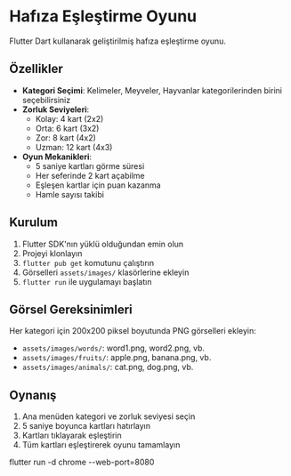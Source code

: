 # Hafıza Eşleştirme Oyunu

Flutter Dart kullanarak geliştirilmiş hafıza eşleştirme oyunu.

## Özellikler

- **Kategori Seçimi**: Kelimeler, Meyveler, Hayvanlar kategorilerinden birini seçebilirsiniz
- **Zorluk Seviyeleri**: 
  - Kolay: 4 kart (2x2)
  - Orta: 6 kart (3x2) 
  - Zor: 8 kart (4x2)
  - Uzman: 12 kart (4x3)
- **Oyun Mekanikleri**:
  - 5 saniye kartları görme süresi
  - Her seferinde 2 kart açabilme
  - Eşleşen kartlar için puan kazanma
  - Hamle sayısı takibi

## Kurulum

1. Flutter SDK'nın yüklü olduğundan emin olun
2. Projeyi klonlayın
3. `flutter pub get` komutunu çalıştırın
4. Görselleri `assets/images/` klasörlerine ekleyin
5. `flutter run` ile uygulamayı başlatın

## Görsel Gereksinimleri

Her kategori için 200x200 piksel boyutunda PNG görselleri ekleyin:
- `assets/images/words/`: word1.png, word2.png, vb.
- `assets/images/fruits/`: apple.png, banana.png, vb.
- `assets/images/animals/`: cat.png, dog.png, vb.

## Oynanış

1. Ana menüden kategori ve zorluk seviyesi seçin
2. 5 saniye boyunca kartları hatırlayın
3. Kartları tıklayarak eşleştirin
4. Tüm kartları eşleştirerek oyunu tamamlayın


flutter run -d chrome --web-port=8080